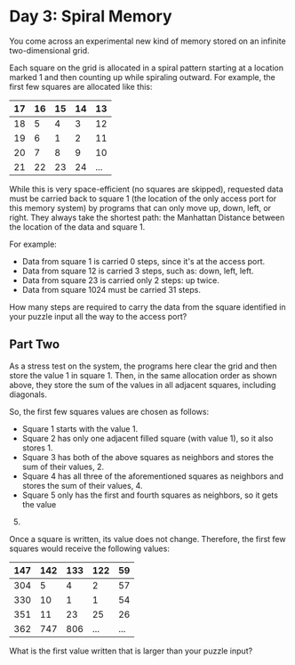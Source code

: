 # Day 3: Spiral Memory

You come across an experimental new kind of memory stored on an infinite two-dimensional
grid.

Each square on the grid is allocated in a spiral pattern starting at a location
marked 1 and then counting up while spiraling outward. For example, the first few
squares are allocated like this:

| 17 | 16 | 15 | 14 | 13 |
|----|----|----|----|----|
| 18 | 5 | 4 | 3 | 12 |
| 19 | 6 | 1 | 2 | 11 |
| 20 | 7 | 8 | 9 | 10 |
| 21 | 22 | 23 | 24 | ... |

While this is very space-efficient (no squares are skipped), requested data must
be carried back to square 1 (the location of the only access port for this memory
system) by programs that can only move up, down, left, or right. They always take
the shortest path: the Manhattan Distance between the location of the data and square 1.

For example:
- Data from square 1 is carried 0 steps, since it's at the access port.
- Data from square 12 is carried 3 steps, such as: down, left, left.
- Data from square 23 is carried only 2 steps: up twice.
- Data from square 1024 must be carried 31 steps.

How many steps are required to carry the data from the square identified in your
puzzle input all the way to the access port?

## Part Two

As a stress test on the system, the programs here clear the grid and then store
the value 1 in square 1. Then, in the same allocation order as shown above, they
store the sum of the values in all adjacent squares, including diagonals.

So, the first few squares values are chosen as follows:
- Square 1 starts with the value 1.
- Square 2 has only one adjacent filled square (with value 1), so it also stores 1.
- Square 3 has both of the above squares as neighbors and stores the sum of their
values, 2.
- Square 4 has all three of the aforementioned squares as neighbors and stores
the sum of their values, 4.
- Square 5 only has the first and fourth squares as neighbors, so it gets the value
5.

Once a square is written, its value does not change. Therefore, the first few squares
would receive the following values:

| 147 | 142 | 133 | 122 | 59 |
|-----|-----|-----|-----|----|
| 304 | 5 | 4 | 2 | 57 |
| 330 | 10 | 1 | 1 | 54 |
| 351 | 11 | 23 | 25 | 26 |
| 362 | 747 | 806 | ... | ... |

What is the first value written that is larger than your puzzle input?
